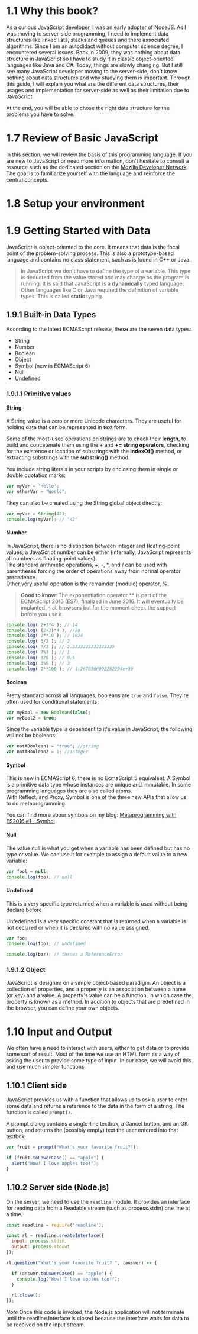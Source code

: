 # 1.1 Why this book?

As a curious JavaScript developer, I was an early adopter of NodeJS. As I was moving to server-side programming, I need to implement data structures like linked lists, stacks and queues and there associated algorithms. Since I am an autodidact without computer science degree, I encountered several issues. Back in 2009, they was nothing about data structure in JavaScript so I have to study it in classic object-oriented languages like Java and C#. Today, things are slowly changing. But I still see many JavaScript developer moving to the server-side, don't know nothing about data structures and why studying them is important.
Through this guide, I will explain you what are the different data structures, their usages and implementation for server-side as well as their limitation due to JavaScript.

At the end, you will be able to chose the right data structure for the problems you have to solve.

# 1.7 Review of Basic JavaScript  

In this section, we will review the basis of this programming language. If you are new to JavaScript or need more information, don't hesitate to consult a resource such as the dedicated section on the  [Mozilla Developer Network](https://developer.mozilla.org/en/docs/Web/JavaScript). The goal is to familiarize yourself with the language and reinforce the central concepts.

# 1.8 Setup your environment

# 1.9 Getting Started with Data  
JavaScript is object-oriented to the core. It means that data is the focal point of the problem-solving process. This is also a prototype-based language and contains no class statement, such as is found in C++ or Java.  

> In JavaScript we don't have to define the type of a variable. This type is deducted from the value stored and may change as the program is running. It is said that JavaScript is a **dynamically** typed language. Other languages like C or Java required the definition of variable types. This is called **static** typing.

## 1.9.1 Built-in Data Types  
According to the latest ECMAScript release, these are the seven data types:  
- String
- Number
- Boolean
- Object
- Symbol (new in ECMAScript 6)
- Null
- Undefined

### 1.9.1.1 Primitive values  
#### String   
A String value is a zero or more Unicode characters. They are useful for holding data that can be represented in text form.  

Some of the most-used operations on strings are to check their **length**, to build and concatenate them using the + and **+= string operators**, checking for the existence or location of substrings with the **indexOf()** method, or extracting substrings with the **substring()** method.  

You include string literals in your scripts by enclosing them in single or double quotation marks:  

```javascript
var myVar = 'Hello';
var otherVar = "World";
```  

They can also be created using the String global object directly:  

```javascript
var myVar = String(42);
console.log(myVar); // "42"
```  

#### Number  
In JavaScript, there is no distinction between integer and floating-point values; a JavaScript number can be either (internally, JavaScript represents all numbers as floating-point values).  
The standard arithmetic operations, +, -, \*, and / can be used with parentheses forcing the order of operations away from normal operator precedence.  
Other very useful operation is the remainder (modulo) operator, %.  

> **Good to know**: The exponentiation operator \*\* is part of the ECMAScript 2016 (ES7), finalized in June 2016. It will eventually be implanted in all browsers but for the moment check the support before you use it.  

```javascript
console.log( 2+3*4 ); // 14
console.log( (2+3)*4 ); //20
console.log( 2**10 ); // 1024
console.log( 6/3 ); // 2
console.log( 7/3 ); // 2.3333333333333335
console.log( 7%3 ); // 1
console.log( 3/6 ); // 0.5
console.log( 3%6 ); // 3
console.log( 2**100 ); // 1.2676506002282294e+30
```

#### Boolean  
Pretty standard across all languages, booleans are `true` and `false`. They're often used for conditional statements.

```javascript
var myBool = new Boolean(false);
var myBool2 = true;
```

Since the variable type is dependent to it's value in JavaScript, the following will not be booleans:
```javascript
var notABoolean1 = "true"; //string
var notABoolean2 = 1; //integer
```

#### Symbol  
This is new in ECMAScript 6, there is no EcmaScript 5 equivalent. A Symbol is a primitive data type whose instances are unique and immutable. In some programming languages they are also called atoms.  
With Reflect, and Proxy, Symbol is one of the three new APIs that allow us to do metaprogramming.

You can find more abour symbols on my blog: [Metaprogramming with ES2016 #1 - Symbol](http://pierremary.com/metaprogramming-with-es2016/)

#### Null  
The value null is what you get when a variable has been defined but has no type or value. We can use it for exemple to assign a default value to a new variable: 

```javascript
var fool = null;
console.log(foo); // null
```

#### Undefined  
This is a very specific type returned when a variable is used without being declare before

Unfedefined is a very specific constant that is returned when a variable is not declared or when it is declared with no value assigned.

```javascript
var foo;
console.log(foo); // undefined

console.log(bar); // throws a ReferenceError
```

### 1.9.1.2 Object  
JavaScript is designed on a simple object-based paradigm. An object is a collection of properties, and a property is an association between a name (or key) and a value. A property's value can be a function, in which case the property is known as a method. In addition to objects that are predefined in the browser, you can define your own objects.

# 1.10 Input and Output
We often have a need to interact with users, either to get data or to provide some sort of result. Most of the time we use an HTML form as a way of asking the user to provide some type of input. In our case, we will avoid this and use much simpler functions.

## 1.10.1 Client side
JavaScript provides us with a function that allows us to ask a user to enter some data and returns a reference to the data in the form of a string. The function is called `prompt()`.

A prompt dialog contains a single-line textbox, a Cancel button, and an OK button, and returns the (possibly empty) text the user entered into that textbox.

```javascript
var fruit = prompt("What's your favorite fruit?");

if (fruit.toLowerCase() == "apple") {
  alert("Wow! I love apples too!");
}
```

## 1.10.2 Server side (Node.js)
On the server, we need to use the `readline` module. It provides an interface for reading data from a Readable stream (such as process.stdin) one line at a time.

```javascript
const readline = require('readline');

const rl = readline.createInterface({
  input: process.stdin,
  output: process.stdout
});

rl.question("What's your favorite fruit? ", (answer) => {

  if (answer.toLowerCase() == "apple") {
    console.log("Wow! I love apples too!");
  }

  rl.close();
});
```

_Note_ Once this code is invoked, the Node.js application will not terminate until the readline.Interface is closed because the interface waits for data to be received on the input stream.